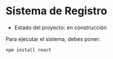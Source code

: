 <h1> Sistema de Registro</h1>

- Estado del proyecto: en construcción

Para ejecutar el sistema, debes poner:

```npm install react```
